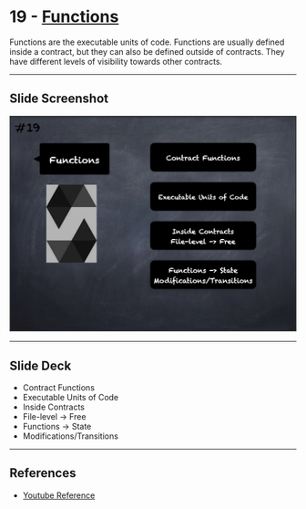 # 19 - [Functions](Functions.md)
Functions are the executable units of code. Functions are usually defined inside a contract, but they can also be defined outside of contracts. They have different levels of visibility towards other contracts.
___
## Slide Screenshot
![019.png](../images/solidity101/019.png)
___
## Slide Deck
- Contract Functions
- Executable Units of Code
- Inside Contracts
- File-level -> Free
- Functions -> State
- Modifications/Transitions 
___
## References
- [Youtube Reference](https://youtu.be/5eLqFac5Tkg?t=1879)


